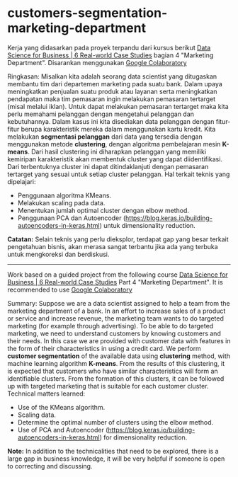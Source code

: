# customers-segmentation-marketing-department

Kerja yang didasarkan pada proyek terpandu dari kursus berikut [Data Science for Business | 6 Real-world Case Studies](https://www.udemy.com/share/102X3UAEMad15SRX8D/) bagian 4 "Marketing Department".
Disarankan menggunakan [Google Colaboratory](https://colab.research.google.com) 

Ringkasan:
Misalkan kita adalah seorang data scientist yang ditugaskan membantu tim dari departemen marketing pada suatu bank. Dalam upaya meningkatkan penjualan suatu produk atau layanan serta meningkatkan pendapatan maka tim pemasaran ingin melakukan pemasaran tertarget (misal melalui iklan). Untuk dapat melakukan pemasaran tertarget maka kita perlu memahami pelanggan dengan mengetahui pelanggan dan kebutuhannya. Dalam kasus ini kita disediakan data pelanggan dengan fitur-fitur berupa karakteristik mereka dalam menggunakan kartu kredit. Kita melakukan **segmentasi pelanggan** dari data yang tersedia dengan menggunakan metode **clustering**, dengan algoritma pembelajaran mesin **K-means**. Dari hasil clustering ini diharapkan pelanggan yang memiliki kemiripan karakteristik akan membentuk cluster yang dapat diidentifikasi. Dari terbentuknya cluster ini dapat ditindaklanjuti dengan pemasaran tertarget yang sesuai untuk setiap cluster pelanggan. 
Hal terkait teknis yang dipelajari:
- Penggunaan algoritma KMeans.
- Melakukan scaling pada data.
- Menentukan jumlah optimal cluster dengan elbow method.
- Penggunaan PCA dan Autoencoder (https://blog.keras.io/building-autoencoders-in-keras.html) untuk dimensionality reduction.

**Catatan:** Selain teknis yang perlu dieksplor, terdapat gap yang besar terkait pengetahuan bisnis, akan merasa sangat terbantu jika ada yang terbuka untuk mengkoreksi dan berdiskusi.

---

Work based on a guided project from the following course [Data Science for Business | 6 Real-world Case Studies](https://www.udemy.com/share/102X3UAEMad15SRX8D/) Part 4 "Marketing Department".
It is recommended to use [Google Colaboratory](https://colab.research.google.com) 

Summary:
Suppose we are a data scientist assigned to help a team from the marketing department of a bank. In an effort to increase sales of a product or service and increase revenue, the marketing team wants to do targeted marketing (for example through advertising). To be able to do targeted marketing, we need to understand customers by knowing customers and their needs. In this case we are provided with customer data with features in the form of their characteristics in using a credit card. We perform **customer segmentation** of the available data using **clustering** method, with machine learning algorithm **K-means**. From the results of this clustering, it is expected that customers who have similar characteristics will form an identifiable clusters. From the formation of this clusters, it can be followed up with targeted marketing that is suitable for each customer cluster. 
Technical matters learned:
- Use of the KMeans algorithm.
- Scaling data.
- Determine the optimal number of clusters using the elbow method.
- Use of PCA and Autoencoder (https://blog.keras.io/building-autoencoders-in-keras.html) for dimensionality reduction. 

**Note:** In addition to the technicalities that need to be explored, there is a large gap in business knowledge, it will be very helpful if someone is open to correcting and discussing.
